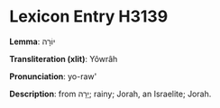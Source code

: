 # Lexicon Entry H3139

**Lemma**: יוֹרָה

**Transliteration (xlit)**: Yôwrâh

**Pronunciation**: yo-raw'

**Description**:
from יָרָה; rainy; Jorah, an Israelite; Jorah.
